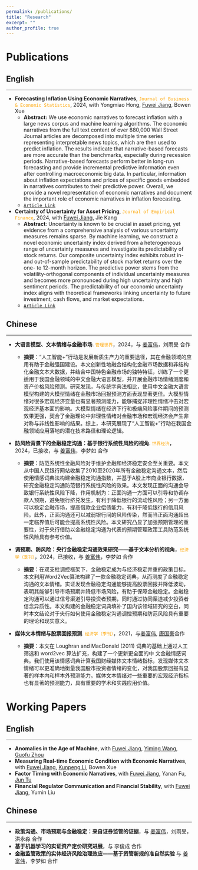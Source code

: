 ```yaml
---
permalink: /publications/
title: "Research"
excerpt: ""
author_profile: true
---
```



# Publications 

## English 
---


- **Forecasting Inflation Using Economic Narratives**, <span style="color: orange;">`Journal of Business & Economic Statistics`</span>, 2024, with Yongmiao Hong, [Fuwei Jiang](https://fuweijiang.weebly.com/), Bowen Xue
  - **Abstract:** We use economic narratives to forecast inflation with a large news corpus and machine learning algorithms. The economic narratives from the full text content of over 880,000 Wall Street Journal articles are decomposed into multiple time series representing interpretable news topics, which are then used to predict inflation. The results indicate that narrative-based forecasts are more accurate than the benchmarks, especially during recession periods. Narrative-based forecasts perform better in long-run forecasting and provide incremental predictive information even after controlling macroeconomic big data. In particular, information about inflation expectations and prices of specific goods embedded in narratives contributes to their predictive power. Overall, we provide a novel representation of economic narratives and document the important role of economic narratives in inflation forecasting.
  - [`Article Link`](https://www.tandfonline.com/doi/full/10.1080/07350015.2024.2347619?src=exp-la)
- **Certainty of Uncertainty for Asset Pricing**, <span style="color: orange;">`Journal of Empirical Finance`</span>, 2024, with [Fuwei Jiang](https://fuweijiang.weebly.com/), Jie Kang
  - **Abstract**: Uncertainty is known to be crucial in asset pricing, yet evidence from a comprehensive analysis of various uncertainty measures remains sparse. By machine learning, we construct a novel economic uncertainty index derived from a heterogeneous range of uncertainty measures and investigate its predictability of stock returns. Our composite uncertainty index exhibits robust in- and out-of-sample predictability of stock market returns over the one- to 12-month horizon. The predictive power stems from the volatility-orthogonal components of individual uncertainty measures and becomes more pronounced during high uncertainty and high sentiment periods. The predictability of our economic uncertainty index aligns with theoretical frameworks linking uncertainty to future investment, cash flows, and market expectations.
  - [`Article Link`](https://www.sciencedirect.com/science/article/pii/S0927539824000367)





## Chinese
---
- **大语言模型、文本情绪与金融市场**. <span style="color: orange;">`管理世界`</span>，2024，与 [姜富伟](https://fuweijiang.weebly.com/)，刘雨旻 合作
  -  **摘要**：“人工智能+”行动是发展新质生产力的重要途径，其在金融领域的应用有助于金融强国建设。本文创新性地融合结构化金融市场数据和非结构化金融文本大数据，并结合中国特色金融市场的独特特征，训练了一个更适用于我国金融领域的中文金融大语言模型，并开展金融市场情绪测度和资产价格风险预测。研究发现，与传统字典法相比，使用中文金融大语言模型构建的大模型情绪在金融市场回报预测方面表现显著更佳。大模型情绪对很多宏观经济变量也有显著预测能力，能够捕捉非理性情绪冲击对宏观经济基本面的影响。大模型情绪在经济下行和极端风险事件期间的预测效果更强，契合了金融理论中非理性情绪对金融市场和宏观经济会产生非对称与非线性影响的结果。综上，本研究展现了“人工智能+”行动在我国金融领域应用落地的潜在技术路径和理论逻辑。

- **防风险背景下的金融稳定沟通：基于银行系统性风险的视角**. <span style="color: orange;">`世界经济`</span>，2024，已接收，与 [姜富伟](https://fuweijiang.weebly.com/)，李梦如 合作  
  - **摘要**：防范系统性金融风险对于维护金融和经济稳定安全至关重要。本文从中国人民银行网站收集了2010至2020年所有金融稳定沟通文本，然后使用情感词典法构建金融稳定沟通指数，并基于A股上市商业银行数据，研究金融稳定沟通防范银行系统性风险的效果。本文发现正面的沟通会导致银行系统性风险下降，作用机制为：正面沟通一方面可以引导和协调存款人预期，避免银行挤兑发生，有利于降低银行的流动性风险；另一方面可以稳定金融市场，提高借款企业偿债能力，有利于降低银行的信用风险。此外，正面沟通还可以减弱银行间的风险传染，然而当正面沟通超出一定临界值后可能会提高系统性风险。本文研究凸显了加强预期管理的重要性，对于央行借助以金融稳定沟通为代表的预期管理政策工具防范系统性风险具有参考价值。

- **调预期、防风险：央行金融稳定沟通效果研究——基于文本分析的视角**，<span style="color: orange;">`经济学（季刊）`</span>，2024，已接收，与 [姜富伟](https://fuweijiang.weebly.com/)，李梦如 合作
  - **摘要**：在双支柱调控框架下，金融稳定成为与经济稳定并重的政策目标。本文利用Word2Vec算法构建了一款金融稳定词典，从而测度了金融稳定沟通的文本情绪。实证发现金融稳定沟通能够提高股票回报并降低波动，表明其能够引导市场预期并降低市场风险，有助于保障金融稳定。金融稳定沟通可以通过信号渠道引导投资者预期，同时通过协同渠道减少投资者信念异质性。本文构建的金融稳定词典填补了国内该领域研究的空白，同时本文结论对于央行如何使用金融稳定沟通调控预期和防范风险具有重要的理论和现实意义。

- **媒体文本情绪与股票回报预测**. <span style="color: orange;">`经济学（季刊）`</span>，2021，与[姜富伟](https://fuweijiang.weebly.com/), [唐国豪](https://jt.hnu.edu.cn/info/1167/6086.htm)合作
  - **摘要**：本文在 Loughran and MacDonald (2011) 词典的基础上通过人工筛选和 word2vec 算法扩充，构建了一个更新更全面的中 文金融情感词典。我们使用该情感词典计算我国财经媒体文本情绪指标，发现媒体文本情绪可以更准确地衡量我国股市投资者情绪的变化，对我国股票回报有显著的样本内和样本外预测能力。媒体文本情绪对一些重要的宏观经济指标也有显著的预测能力，具有重要的学术和实践应用价值。


# Working Papers
## English 
---
- **Anomalies in the Age of Machine**, with [Fuwei Jiang](https://fuweijiang.weebly.com/), [Yiming Wang](https://econ.pku.edu.cn/szdw/zzjs/ybjs/sjrxx/327542.htm), [Guofu Zhou](https://apps.olin.wustl.edu/faculty/zhou/)
- **Measuring Real-time Economic Condition with Economic Narratives**, with [Fuwei Jiang](https://fuweijiang.weebly.com/), [Kunpeng Li](https://isem.cueb.edu.cn/szdw/xyjs/90106.htm), Bowen Xue
- **Factor Timing with Economic Narratives**, with [Fuwei Jiang](https://fuweijiang.weebly.com/), Yanan Fu, [Jun Tu](http://www.mysmu.edu/faculty/tujun/default.html)
- **Financial Regulator Communication and Financial Stability**, with [Fuwei Jiang](https://fuweijiang.weebly.com/), Yumin Liu

## Chinese
---
- **政策沟通、市场预期与金融稳定：来自证券监管的证据**，与 [姜富伟](https://fuweijiang.weebly.com/)，刘雨旻，洪永淼 合作
- **基于机器学习的实证资产定价研究进展**，与 李俊成 合作
- **金融监管政策的实体经济风险治理效应——基于资管新规的准自然实验** 与 [姜富伟](https://fuweijiang.weebly.com/)，李梦如 合作

